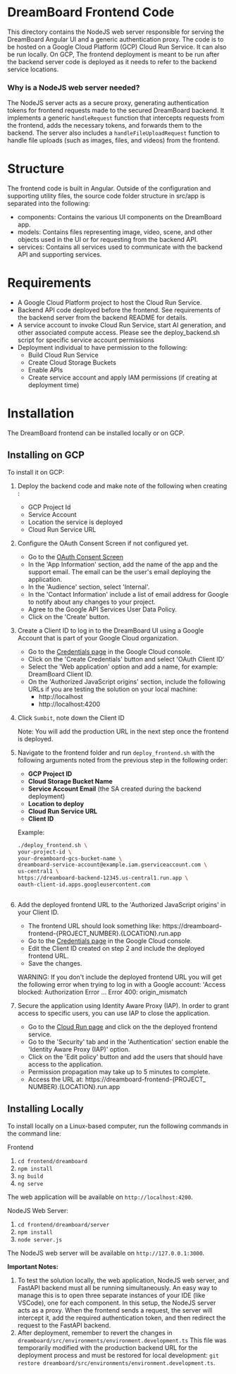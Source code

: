 # DreamBoard Frontend Code

This directory contains the NodeJS web server responsible for serving the DreamBoard Angular UI and a generic authentication proxy. The code is to be hosted on a Google Cloud Platform (GCP) Cloud Run Service. It can also be run locally. On GCP, The frontend deployment is meant to be run after the backend server code is deployed as it needs to refer to the backend service locations.

### Why is a NodeJS web server needed?

The NodeJS server acts as a secure proxy, generating authentication tokens for frontend requests made to the secured DreamBoard backend. It implements a generic `handleRequest` function that intercepts requests from the frontend, adds the necessary tokens, and forwards them to the backend. The server also includes a `handleFileUploadRequest` function to handle file uploads (such as images, files, and videos) from the frontend.


# Structure

The frontend code is built in Angular. Outside of the configuration and supporting utility files, the source code folder structure in src/app is separated into the following:

- components: Contains the various UI components on the DreamBoard app.
- models: Contains files representing image, video, scene, and other objects used in the UI or for requesting from the backend API.
- services: Contains all services used to communicate with the backend API and supporting services.

# Requirements

- A Google Cloud Platform project to host the Cloud Run Service.
- Backend API code deployed before the frontend. See requirements of the backend server from the backend README for details.
- A service account to invoke Cloud Run Service, start AI generation, and other associated compute access. Please see the deploy_backend.sh script for specific service account permissions
- Deployment individual to have permission to the following:
  - Build Cloud Run Service
  - Create Cloud Storage Buckets
  - Enable APIs
  - Create service account and apply IAM permissions (if creating at deployment time)

# Installation

The DreamBoard frontend can be installed locally or on GCP.

## Installing on GCP

To install it on GCP:

1. Deploy the backend code and make note of the following when creating :
   - GCP Project Id
   - Service Account
   - Location the service is deployed
   - Cloud Run Service URL
2. Configure the OAuth Consent Screen if not configured yet.
   - Go to the [OAuth Consent Screen](http://console.cloud.google.com/auth/overview/create)
   - In the 'App Information' section, add the name of the app and the support email. The email can be the user's email deploying the application.
   - In the 'Audience' section, select 'Internal'.
   - In the 'Contact Information' include a list of email address for Google to notify about any changes to your project.
   - Agree to the Google API Services User Data Policy.
   - Click on the 'Create' button.
3. Create a Client ID to log in to the DreamBoard UI using a Google Account that is part of your Google Cloud organization.
   - Go to the [Credentials page](http://console.cloud.google.com/apis/credentials) in the Google Cloud console.
   - Click on the 'Create Credentials' button and select 'OAuth Client ID'
   - Select the 'Web application' option and add a name, for example: DreamBoard Client ID.
   - On the 'Authorized JavaScript origins' section, include the following URLs if you are testing the solution on your local machine:
      - http://localhost
      - http://localhost:4200
  
4. Click `Sumbit`, note down the Client ID
   
   Note: You will add the production URL in the next step once the frontend is deployed.
5. Navigate to the frontend folder and run `deploy_frontend.sh` with the following arguments noted from the previous step in the following order:

   - **GCP Project ID**
   - **Cloud Storage Bucket Name**
   - **Service Account Email** (the SA created during the backend deployment)
   - **Location to deploy**
   - **Cloud Run Service URL**
   - **Client ID**
  
   
   Example:
    ```bash
    ./deploy_frontend.sh \
    your-project-id \
    your-dreamboard-gcs-bucket-name \
    dreamboard-service-account@example.iam.gserviceaccount.com \
    us-central1 \
    https://dreamboard-backend-12345.us-central1.run.app \
    oauth-client-id.apps.googleusercontent.com
  
    ```
6. Add the deployed frontend URL to the 'Authorized JavaScript origins' in your Client ID.
   - The frontend URL should look something like: https://dreamboard-frontend-{PROJECT_NUMBER}.{LOCATION}.run.app
   - Go to the [Credentials page](http://console.cloud.google.com/apis/credentials) in the Google Cloud console.
   - Edit the Client ID created on step 2 and include the deployed frontend URL.
   - Save the changes.

   WARNING: If you don't include the deployed frontend URL you will get the following error when trying to log in with a Google account: 'Access blocked: Authorization Error ... Error 400: origin_mismatch
7. Secure the application using Identity Aware Proxy (IAP). In order to grant access to specific users, you can use IAP to close the application.
   - Go to the [Cloud Run page](http://console.cloud.google.com/run) and click on the the deployed frontend service.
   - Go to the 'Security' tab and in the 'Authentication' section enable the 'Identity Aware Proxy (IAP)' option.
   - Click on the 'Edit policy' button and add the users that should have access to the application.
   - Permission propagation may take up to 5 minutes to complete.
   - Access the URL at: https://dreamboard-frontend-{PROJECT_ NUMBER}.{LOCATION}.run.app

## Installing Locally

To install locally on a Linux-based computer, run the following commands in the command line:

Frontend

1. `cd frontend/dreamboard`
2. `npm install`
3. `ng build`
4. `ng serve`

The web application will be available on `http://localhost:4200`.

NodeJS Web Server:

1. `cd frontend/dreamboard/server`
2. `npm install`
3. `node server.js`

The NodeJS web server will be available on `http://127.0.0.1:3000`.

**Important Notes:**

1. To test the solution locally, the web application, NodeJS web server, and FastAPI backend must all be running simultaneously. An easy way to manage this is to open three separate instances of your IDE (like VSCode), one for each component.
In this setup, the NodeJS server acts as a proxy. When the frontend sends a request, the server will intercept it, add the required authentication token, and then redirect the request to the FastAPI backend.
2. After deployment, remember to revert the changes in `dreamboard/src/environments/environment.development.ts` This file was temporarily modified with the production backend URL for the deployment process and must be restored for local development: `git restore dreamboard/src/environments/environment.development.ts`.
